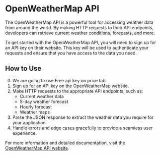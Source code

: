 # OpenWeatherMap API

The OpenWeatherMap API is a powerful tool for accessing weather data from around the world. By making HTTP requests to their API endpoints, developers can retrieve current weather conditions, forecasts, and more.

To get started with the OpenWeatherMap API, you will need to sign up for an API key on their website. This key will be used to authenticate your requests and ensure that you have access to the data you need.

## How to Use

0. We are going to use Free api key on price tab
1. Sign up for an API key on the OpenWeatherMap website.
2. Make HTTP requests to the appropriate API endpoints, such as:
   - Current weather data
   - 5-day weather forecast
   - Hourly forecast
   - Weather maps
3. Parse the JSON response to extract the weather data you require for your application.
4. Handle errors and edge cases gracefully to provide a seamless user experience.

For more information and detailed documentation, visit the [OpenWeatherMap API website](https://openweathermap.org/api).
